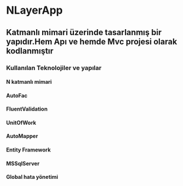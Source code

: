 # NLayerApp
## Katmanlı mimari üzerinde tasarlanmış bir yapıdır.Hem Apı ve hemde Mvc projesi olarak kodlanmıştır
### Kullanılan Teknolojiler ve yapılar 
#### N katmanlı mimari 
#### AutoFac  
#### FluentValidation
#### UnitOfWork
#### AutoMapper 
#### Entity Framework 
#### MSSqlServer 
#### Global hata yönetimi
